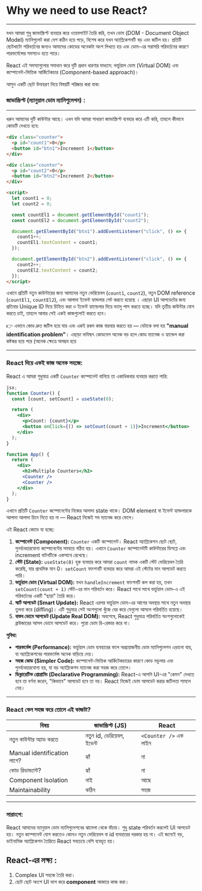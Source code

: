 # Why we need to use React?

---

যখন আমরা শুধু জাভাস্ক্রিপ্ট ব্যবহার করে ওয়েবসাইট তৈরি করি, তখন ডোম (DOM - Document Object Model) ম্যানিপুলেট করা বেশ কঠিন হয়ে পড়ে, বিশেষ করে যখন অ্যাপ্লিকেশনটি বড় এবং জটিল হয়। প্রতিটি ছোটখাটো পরিবর্তনের জন্যও আমাদের কোডের অনেকটা অংশ লিখতে হয় এবং ডোম-এর সরাসরি পরিবর্তনের কারণে পারফর্মেন্সের সমস্যাও হতে পারে।

React এই সমস্যাগুলোর সমাধান করে দুটি প্রধান ধারণার মাধ্যমে: ভার্চুয়াল ডোম (Virtual DOM) এবং কম্পোনেন্ট-ভিত্তিক আর্কিটেকচার (Component-based approach)।

আসুন একটি ছোট উদাহরণ দিয়ে বিষয়টি পরিষ্কার করা যাক:

### **জাভাস্ক্রিপ্ট (ম্যানুয়াল ডোম ম্যানিপুলেশন) :**

---

ধরুন আমাদের দুটি কাউন্টার আছে। এখন যদি আমরা সাধারণ জাভাস্ক্রিপ্ট ব্যবহার করে এটি করি, তাহলে কীভাবে কোডটি দেখতে হবে:

```html
<div class="counter">
  <p id="count1">0</p>
  <button id="btn1">Increment 1</button>
</div>

<div class="counter">
  <p id="count2">0</p>
  <button id="btn2">Increment 2</button>
</div>

<script>
  let count1 = 0;
  let count2 = 0;

  const countEl1 = document.getElementById("count1");
  const countEl2 = document.getElementById("count2");

  document.getElementById("btn1").addEventListener("click", () => {
    count1++;
    countEl1.textContent = count1;
  });

  document.getElementById("btn2").addEventListener("click", () => {
    count2++;
    countEl2.textContent = count2;
  });
</script>
```

এখানে প্রতিটি নতুন কাউন্টারের জন্য আমাদের নতুন ভেরিয়েবল (`count1`, `count2`), নতুন DOM reference (`countEl1`, `countEl2`), এবং আলাদা ইভেন্ট হ্যান্ডলার সেট করতে হয়েছে । এছাড়া UI আপডেটের জন্য প্রতিবার Unique ID দিয়ে চিহ্নিত করা ও ইভেন্ট হ্যাল্ডেলার দিয়ে ভ্যালু পাস করতে হচ্ছে। যদি তৃতীয় কাউন্টার যোগ করতে চাই, তাহলে আবার সেই একই কাজগুলোই করতে হবে।

👉 এভাবে কোড দ্রুত জটিল হয়ে যায় এবং একই রকম কাজ বারবার করতে হয় — যেটাকে বলা হয় **"manual identification problem"**। এছাড়া ভবিষ্যৎ কোডবেস অনেক বড় হলে কোড ম্যানেজ ও হ্যান্ডেল করা কষ্টকর হয়ে পরে (অনেক ক্ষেত্রে অসম্ভব হয়ে

---

### **React দিয়ে একই কাজ অনেক সহজে:**

React এ আমরা শুধুমাত্র একটি `Counter` কম্পোনেন্ট বানিয়ে তা একাধিকবার ব্যবহার করতে পারি:

```jsx
jsx;
function Counter() {
  const [count, setCount] = useState(0);

  return (
    <div>
      <p>Count: {count}</p>
      <button onClick={() => setCount(count + 1)}>Increment</button>
    </div>
  );
}

function App() {
  return (
    <div>
      <h2>Multiple Counters</h2>
      <Counter />
      <Counter />
    </div>
  );
}
```

এখানে প্রতিটি `Counter` কম্পোনেন্টের নিজের আলাদা state থাকে। DOM element বা ইভেন্ট হ্যান্ডলারকে আলাদা আলাদা চিনে নিতে হয় না — React নিজেই সব ম্যানেজ করে ফেলে।

এই React কোডে যা হচ্ছে:

1. **কম্পোনেন্ট (Component):** `Counter` একটি কম্পোনেন্ট। React অ্যাপ্লিকেশন ছোট ছোট, পুনর্ব্যবহারযোগ্য কম্পোনেন্টের সমন্বয়ে গঠিত হয়। এখানে `Counter` কম্পোনেন্টটি কাউন্টারের ডিসপ্লে এবং increment বাটনটিকে একসাথে রেখেছে।
2. **স্টেট (State):** `useState(0)` হুক ব্যবহার করে আমরা `count` নামক একটি স্টেট ভেরিয়েবল তৈরি করেছি, যার প্রাথমিক মান 0। `setCount` ফাংশনটি ব্যবহার করে আমরা এই স্টেটের মান আপডেট করতে পারি।
3. **ভার্চুয়াল ডোম (Virtual DOM):** যখন `handleIncrement` ফাংশনটি কল করা হয়, তখন `setCount(count + 1)` স্টেট-এর মান পরিবর্তন করে। React সাথে সাথে ভার্চুয়াল ডোম-এ এই পরিবর্তনের একটি "ছায়া" তৈরি করে।
4. **স্মার্ট আপডেট (Smart Update):** React এরপর ভার্চুয়াল ডোম-এর আগের অবস্থার সাথে নতুন অবস্থার তুলনা করে (diffing)। এটি শুধুমাত্র সেই অংশগুলো খুঁজে বের করে যেগুলো আসলে পরিবর্তিত হয়েছে।
5. **বাস্তব ডোমে আপডেট (Update Real DOM):** অবশেষে, React শুধুমাত্র পরিবর্তিত অংশগুলোকেই ব্রাউজারের আসল ডোমে আপডেট করে। পুরো ডোম রি-রেন্ডার করে না।

**সুবিধা:**

- **পারফর্মেন্স (Performance):** ভার্চুয়াল ডোম ব্যবহারের ফলে অপ্রয়োজনীয় ডোম ম্যানিপুলেশন এড়ানো যায়, যা অ্যাপ্লিকেশনের পারফর্মেন্স অনেক বাড়িয়ে দেয়।
- **সহজ কোড (Simpler Code):** কম্পোনেন্ট-ভিত্তিক আর্কিটেকচারের কারণে কোড মডুলার এবং পুনর্ব্যবহারযোগ্য হয়, যা বড় অ্যাপ্লিকেশন ম্যানেজ করা সহজ করে তোলে।
- **ডিক্লারেটিভ প্রোগ্রামিং (Declarative Programming):** React-এ আপনি UI-এর "কেমন" দেখতে হবে তা বর্ণনা করেন, "কিভাবে" আপডেট হবে তা নয়। React নিজেই ডোম আপডেট করার জটিলতা সামলে নেয়।

---

### **React কেন সহজ করে তোলে এই কাজটা?**

| বিষয়                        | জাভাস্ক্রিপ্ট (JS)         | React                 |
| --------------------------- | -------------------------- | --------------------- |
| নতুন কাউন্টার অ্যাড করতে    | নতুন id, ভেরিয়েবল, ইভেন্ট | `<Counter />` এক লাইন |
| Manual identification লাগে? | হ্যাঁ                      | না                    |
| কোড রিডান্ড্যান্ট?          | হ্যাঁ                      | না                    |
| Component Isolation         | নাই                        | আছে                   |
| Maintainability             | কঠিন                       | সহজ                   |

---

### **সারাংশে:**

React আমাদের ম্যানুয়াল ডোম ম্যানিপুলেশনের ঝামেলা থেকে বাঁচায়। শুধু state পরিবর্তন করলেই UI আপডেট হয়। নতুন কম্পোনেন্ট যোগ করতেও কোনও নতুন ভেরিয়েবল বা id ব্যবহারের দরকার হয় না। এই জন্যেই বড়, ডাইনামিক অ্যাপ্লিকেশন তৈরিতে React সবচেয়ে বেশি ব্যবহৃত হয়।

## **React-এর লক্ষ্য :**

1. Complex UI সহজে তৈরি করা।
2. ছোট ছোট অংশে UI ভাগ করে **component** আকারে কাজ করা।
